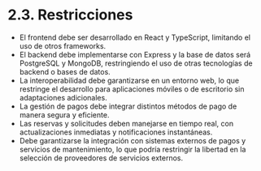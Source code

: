 # 2.3. Restricciones

- El frontend debe ser desarrollado en React y TypeScript, limitando el uso de otros frameworks.
- El backend debe implementarse con Express y la base de datos será PostgreSQL y MongoDB, restringiendo el uso de otras tecnologías de backend o bases de datos.
- La interoperabilidad debe garantizarse en un entorno web, lo que restringe el desarrollo para aplicaciones móviles o de escritorio sin adaptaciones adicionales.
- La gestión de pagos debe integrar distintos métodos de pago de manera segura y eficiente.
- Las reservas y solicitudes deben manejarse en tiempo real, con actualizaciones inmediatas y notificaciones instantáneas.
- Debe garantizarse la integración con sistemas externos de pagos y servicios de mantenimiento, lo que podría restringir la libertad en la selección de proveedores de servicios externos.

